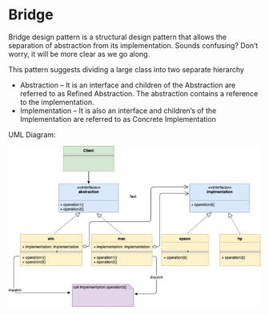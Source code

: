 # Bridge

Bridge design pattern is a structural design pattern that allows the separation of abstraction from its implementation. Sounds confusing? Don’t worry, it will be more clear as we go along.

This pattern suggests dividing a large class into two separate hierarchy

- Abstraction – It is an interface and children of the Abstraction are referred to as Refined Abstraction. The abstraction contains a reference to the implementation.
- Implementation – It is also an interface and children’s of the Implementation are referred to as Concrete Implementation
  
UML Diagram:

![](./../../images/Bridge-Design-Pattern.jpg)